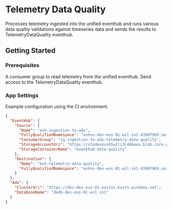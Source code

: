 # Telemetry Data Quality

Processes telemetry ingested into the unified eventhub and runs various data qualtiy validations against timeseries data
and sends the results to TelemetryDataQuality eventhub.

## Getting Started

### Prerequisites

A consumer group to read telemetry from the unified eventhub.
Send access to the TelemetryDataQuality eventhub.

### App Settings

Example configuration using the CI environment.

```json
{
  "EventHub": {
    "Source": {
      "Name": "evh-ingestion-to-adx",
      "FullyQualifiedNamespace": "evhns-dev-eus-01-wil-in1-43907969.servicebus.windows.net",
      "ConsumerGroup": "cg-ingestion-to-adx-telemetry-data-quality",
      "StorageAccountUri": "https://stodeveus01wili3c46beea.blob.core.windows.net",
      "StorageContainerName": "eventhub-data-quality"
    },
    "Destination": {
      "Name": "evh-telemetry-data-quality",
      "FullyQualifiedNamespace": "evhns-dev-eus-01-wil-in1-43907969.servicebus.windows.net"
    }
  },
  "Adx": {
    "ClusterUri": "https://dec-dev-eus-01.eastus.kusto.windows.net",
    "DatabaseName": "dedb-dev-eus-01-wil-in1"
  }
}
```






